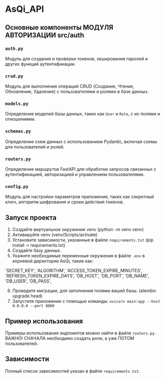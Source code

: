 # AsQi_API



## Основные компоненты МОДУЛЯ АВТОРИЗАЦИИ src/auth

### `auth.py`

Модуль для создания и проверки токенов, хеширования паролей и других функций аутентификации.

### `crud.py`

Модуль для выполнения операций CRUD (Создание, Чтение, Обновление, Удаление) с пользователями и ролями в базе данных.

### `models.py`

Определение моделей базы данных, таких как `User` и `Role`, с их полями и отношениями.

### `schemas.py`

Определение схем данных с использованием Pydantic, включая схемы для пользователей и ролей.

### `routers.py`

Определение маршрутов FastAPI для обработки запросов связанных с аутентификацией, авторизацией и управлением пользователями.

### `config.py`

Модуль для настройки параметров приложения, таких как секретный ключ, алгоритм шифрования и сроки действия токенов.

## Запуск проекта

1. Создайте виртуальное окружение venv (python -m venv venv)
2. Активируйте venv (venv/Scripts/activate)
3. Установите зависимости, указанные в файле `requirements.txt` (pip install -r requirements.txt)
4. Создайте базу данных.
5. Укажите необходимые переменные окружения в файле `.env` в корневой директории AsQi, такие как:

'SECRET_KEY',
'ALGORITHM',
'ACCESS_TOKEN_EXPIRE_MINUTES',
'REFRESH_TOKEN_EXPIRE_DAYS',
'DB_HOST',
'DB_PORT',
'DB_NAME',
'DB_USER',
'DB_PASS',

6. Проведите миграции, для заполнения полями вашей базы. (alembic upgrade head)
7. Запустите приложение с помощью команды: `uvicorn main:app --host 0.0.0.0 --port 8000`

## Пример использования

Примеры использования эндпоинтов можно найти в файле `routers.py`. ВАЖНО! СНАЧАЛА необходимо создать роли, а уже ПОТОМ пользователей.

## Зависимости

Полный список зависимостей указан в файле `requirements.txt`.

